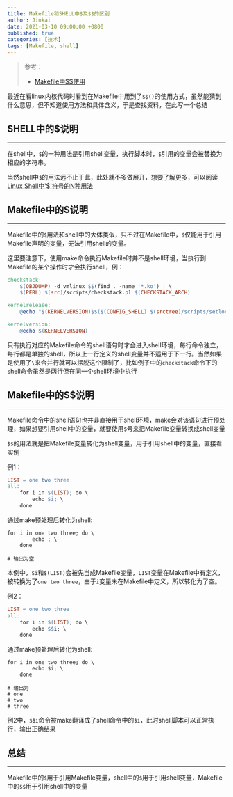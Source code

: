 ```yaml
---
title: Makefile和SHELL中$及$$的区别
author: Jinkai
date: 2021-03-10 09:00:00 +0800
published: true
categories: [技术]
tags: [Makefile, shell]
---
```


>参考：
>
>- [Makefile中$$使用](<https://blog.csdn.net/weixin_34255055/article/details/92069010>)

最近在看linux内核代码时看到在Makefile中用到了`$$()`的使用方式，虽然能猜到什么意思，但不知道使用方法和具体含义，于是查找资料，在此写一个总结

## SHELL中的$说明

-------

在shell中，`$`的一种用法是引用shell变量，执行脚本时，`$`引用的变量会被替换为相应的字符串。

当然shell中`$`的用法远不止于此，此处就不多做展开，想要了解更多，可以阅读[Linux Shell中'$'符号的N种用法](<https://www.caosh.me/linux/dollar-in-linux-shell/>)

## Makefile中的$说明

-------

Makefile中的`$`用法和shell中的大体类似，只不过在Makefile中，`$`仅能用于引用Makefile声明的变量，无法引用shell的变量。

这里要注意下，使用make命令执行Makefile时并不是shell环境，当执行到Makefile的某个操作时才会执行shell，例：

```makefile
checkstack:
	$(OBJDUMP) -d vmlinux $$(find . -name '*.ko') | \
	$(PERL) $(src)/scripts/checkstack.pl $(CHECKSTACK_ARCH)

kernelrelease:
	@echo "$(KERNELVERSION)$$($(CONFIG_SHELL) $(srctree)/scripts/setlocalversion $(srctree))"

kernelversion:
	@echo $(KERNELVERSION)
```

只有执行对应的Makefile命令的shell语句时才会进入shell环境，每行命令独立，每行都是单独的shell，所以上一行定义的shell变量并不适用于下一行。当然如果是使用了`\`来合并行就可以摆脱这个限制了，比如例子中的`checkstack`命令下的shell命令虽然是两行但在同一个shell环境中执行

## Makefile中的$$说明

-------

Makefile命令中的shell语句也并非直接用于shell环境，make会对该语句进行预处理，如果想要引用shell中的变量，就要使用`$`号来把Makefile变量转换成shell变量

`$$`的用法就是把Makefile变量转化为shell变量，用于引用shell中的变量，直接看实例

例1：

```makefile
LIST = one two three
all:
	for i in $(LIST); do \
        echo $i; \
    done
```

通过make预处理后转化为shell:

```shell
for i in one two three; do \
        echo ; \
    done

# 输出为空
```

本例中，`$i`和`$(LIST)`会被先当成Makefile变量，`LIST`变量在Makefile中有定义，被转换为了`one two three`，由于`i`变量未在Makefile中定义，所以转化为了空。

例2：

```makefile
LIST = one two three
all:
	for i in $(LIST); do \
        echo $$i; \
    done
```

通过make预处理后转化为shell:

```shell
for i in one two three; do \
        echo $i; \
    done

# 输出为
# one
# two
# three
```

例2中，`$$i`命令被make翻译成了shell命令中的`$i`，此时shell脚本可以正常执行，输出正确结果

## 总结

-------

Makefile中的`$`用于引用Makefile变量，shell中的`$`用于引用shell变量，Makefile中的`$$`用于引用shell中的变量